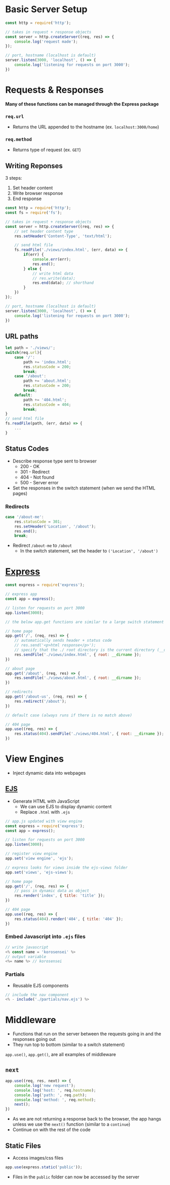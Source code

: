 # Basic Server Setup

```js
const http = require('http');

// takes in request + response objects
const server = http.createServer((req, res) => {
    console.log('request made');
});

// port, hostname (localhost is default)
server.listen(3000, 'localhost', () => {
    console.log('listening for requests on port 3000');
})
```

# Requests & Responses

**Many of these functions can be managed through the Express package**

### `req.url`

- Returns the URL appended to the hostname (ex. `localhost:3000/home`)

### `req.method`

- Returns type of request (ex. `GET`)

## Writing Reponses

3 steps:

1. Set header content
2. Write browser response
3. End response

```js
const http = require('http');
const fs = require('fs');

// takes in request + response objects
const server = http.createServer((req, res) => {
    // set header content type
    res.setHeader('Content-Type', 'text/html');

    // send html file
    fs.readFile('./views/index.html', (err, data) => {
        if(err) {
            console.err(err);
            res.end();
        } else {
            // write html data
            // res.write(data);
            res.end(data); // shorthand
        }
    })
});

// port, hostname (localhost is default)
server.listen(3000, 'localhost', () => {
    console.log('listening for requests on port 3000');
})
```

## URL paths

```js
let path = './views/';
switch(req.url){
    case '/':
        path += 'index.html';
        res.statusCode = 200;
        break;
    case '/about':
        path += 'about.html';
        res.statusCode = 200;
        break;
    default:
        path += '404.html';
        res.statusCode = 404;
        break;
}
// send html file
fs.readFile(path, (err, data) => {
    ...
}
```

## Status Codes

- Describe response type sent to browser
    - 200 - OK
    - 301 - Redirect
    - 404 - Not found
    - 500 - Server error
- Set the responses in the switch statement (when we send the HTML pages)

### Redirects

```js
case '/about-me':
    res.statusCode = 301;
    res.setHeader('Location', '/about');
    res.end();
    break;
```

- Redirect `/about-me` to `/about`
    - In the switch statement, set the header to `('Location', '/about')`

# [Express](https://expressjs.com/)

```js
const express = require('express');

// express app
const app = express();

// listen for requests on port 3000
app.listen(3000);

// the below app.get functions are similar to a large switch statement in raw node

// home page
app.get('/', (req, res) => {
    // automatically sends header + status code
    // res.send('<p>html response</p>');
    // specify that the ./ root directory is the current directory (__dirname)
    res.sendFile('./views/index.html', { root: __dirname });
})

// about page
app.get('/about', (req, res) => {
    res.sendFile('./views/about.html', { root: __dirname });
})

// redirects
app.get('/about-us', (req, res) => {
    res.redirect('/about');
})

// default case (always runs if there is no match above)

// 404 page
app.use((req, res) => {
    res.status(404).sendFile('./views/404.html', { root: __dirname });
})
```

# View Engines

- Inject dynamic data into webpages

## [EJS](https://ejs.co/)

- Generate HTML with JavaScript
    - We can use EJS to display dynamic content
    - Replace `.html` with `.ejs`

```js
// app.js updated with view engine
const express = require('express');
const app = express();

// listen for requests on port 3000
app.listen(3000);

// register view engine
app.set('view engine', 'ejs');

// express looks for views inside the ejs-views folder
app.set('views', 'ejs-views');

// home page
app.get('/', (req, res) => {
    // pass in dynamic data as object
    res.render('index', { title: 'title' });
})

// 404 page
app.use((req, res) => {
    res.status(404).render('404', { title: '404' });
})
```

### Embed Javascript into `.ejs` files

```js
// write javascript
<% const name = 'korosensei' %>
// output variable
<%= name %> // korosensei
```

### Partials

- Reusable EJS components 

```js
// include the nav component 
<% - include('./partials/nav.ejs') %>
```

# Middleware

- Functions that run on the server between the requests going in and the responses going out
- They run top to bottom (similar to a switch statement)

`app.use()`, `app.get()`, are all examples of middleware

## `next`

```js
app.use((req, res, next) => {
    console.log('new request');
    console.log('host: ', req.hostname);
    console.log('path: ', req.path);
    console.log('method: ', req.method);
    next();
})
```

- As we are not returning a response back to the browser, the app hangs unless we use the `next()` function (similar to a `continue`)
- Continue on with the rest of the code

## Static Files

- Access images/css files

```js
app.use(express.static('public'));
```

- Files in the `public` folder can now be accessed by the server
